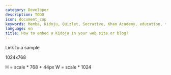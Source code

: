```yaml
---
category: Developer
description: TODO
icon: document_cup
keywords: Memba, Kidoju, Quizlet, Socrative, Khan Academy, education, tablets, teach, learn, knowledge, quiz, test, revision, practice
language: en
title: How to embed a Kidoju in your web site or blog?
---
```





Link to a sample

1024x768

H = scale * 768 + 44px
W = scale * 1024